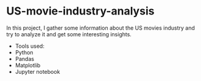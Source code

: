 # US-movie-industry-analysis
In this project, I gather some information about the US movies industry and try to analyze it and get some interesting insights.

* Tools used:
* Python
* Pandas
* Matplotlib
* Jupyter notebook
